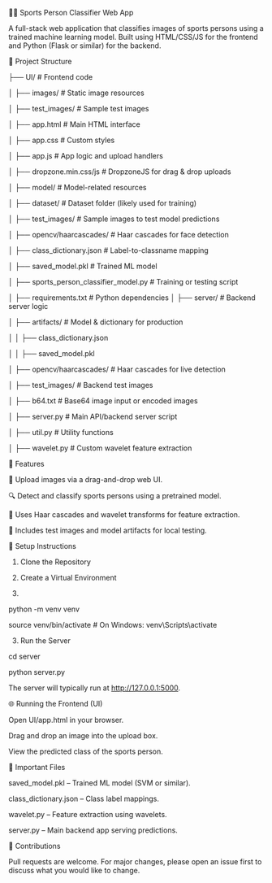 🏋️‍♂️ Sports Person Classifier Web App

A full-stack web application that classifies images of sports persons using a trained machine learning model. Built using HTML/CSS/JS for the frontend and Python (Flask or similar) for the backend.

📁 Project Structure

├── UI/                          # Frontend code

│   ├── images/                  # Static image resources

│   ├── test_images/            # Sample test images

│   ├── app.html                # Main HTML interface

│   ├── app.css                 # Custom styles

│   ├── app.js                  # App logic and upload handlers

│   ├── dropzone.min.css/js     # DropzoneJS for drag & drop uploads

│
├── model/                      # Model-related resources

│   ├── dataset/                # Dataset folder (likely used for training)

│   ├── test_images/            # Sample images to test model predictions

│   ├── opencv/haarcascades/    # Haar cascades for face detection

│   ├── class_dictionary.json   # Label-to-classname mapping

│   ├── saved_model.pkl         # Trained ML model

│   ├── sports_person_classifier_model.py  # Training or testing script

│   ├── requirements.txt        # Python dependencies
│
├── server/                     # Backend server logic

│   ├── artifacts/              # Model & dictionary for production

│   │   ├── class_dictionary.json

│   │   ├── saved_model.pkl

│   ├── opencv/haarcascades/    # Haar cascades for live detection

│   ├── test_images/            # Backend test images

│   ├── b64.txt                 # Base64 image input or encoded images

│   ├── server.py               # Main API/backend server script

│   ├── util.py                 # Utility functions

│   ├── wavelet.py              # Custom wavelet feature extraction

🚀 Features

📸 Upload images via a drag-and-drop web UI.

🔍 Detect and classify sports persons using a pretrained model.

🧠 Uses Haar cascades and wavelet transforms for feature extraction.

🧪 Includes test images and model artifacts for local testing.

🧪 Setup Instructions

1. Clone the Repository

2. Create a Virtual Environment
3. 
python -m venv venv

source venv/bin/activate   # On Windows: venv\Scripts\activate

3. Run the Server
   
cd server

python server.py

The server will typically run at http://127.0.0.1:5000.

🌐 Running the Frontend (UI)

Open UI/app.html in your browser.

Drag and drop an image into the upload box.

View the predicted class of the sports person.

📂 Important Files

saved_model.pkl – Trained ML model (SVM or similar).

class_dictionary.json – Class label mappings.

wavelet.py – Feature extraction using wavelets.

server.py – Main backend app serving predictions.

🤝 Contributions

Pull requests are welcome. For major changes, please open an issue first to discuss what you would like to change.


